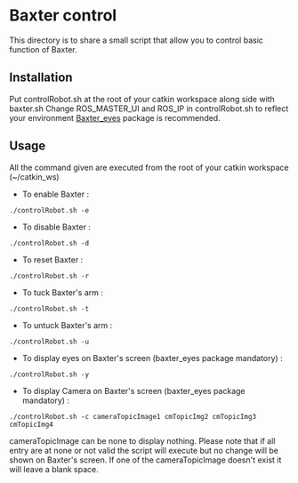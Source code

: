 # Baxter control

This directory is to share a small script that allow you to control basic function of Baxter.

## Installation ##

Put controlRobot.sh at the root of your catkin workspace along side with baxter.sh
Change ROS_MASTER_UI and ROS_IP in controlRobot.sh to reflect your environment
[Baxter_eyes](https://github.com/Anne-Gaisne/baxter_eyes) package is recommended.

## Usage ##

All the command given are executed from the root of your catkin workspace (~/catkin_ws)
- To enable Baxter :
```
./controlRobot.sh -e
```
- To disable Baxter :
```
./controlRobot.sh -d
```
- To reset Baxter :
```
./controlRobot.sh -r
```
- To tuck Baxter's arm :
```
./controlRobot.sh -t
```
- To untuck Baxter's arm :
```
./controlRobot.sh -u
```
- To display eyes on Baxter's screen (baxter_eyes package mandatory) :
```
./controlRobot.sh -y
```
- To display Camera on Baxter's screen (baxter_eyes package mandatory) :
```
./controlRobot.sh -c cameraTopicImage1 cmTopicImg2 cmTopicImg3 cmTopicImg4
```
cameraTopicImage can be none to display nothing. Please note that if all entry are at none or not valid the script will execute but no change will be shown on Baxter's screen.
If one of the cameraTopicImage doesn't exist it will leave a blank space.

